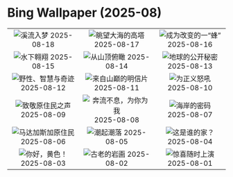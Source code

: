 # Bing Wallpaper (2025-08)

|  |  |  |
|:---:|:---:|:---:|
| ![](https://www.bing.com/th?id=OHR.AvalancheLake_ZH-CN1442576083_400x240.jpg "溪流入梦") 2025-08-18 | ![](https://www.bing.com/th?id=OHR.LyngvigLighthouse_ZH-CN0836204503_400x240.jpg "眺望大海的高塔") 2025-08-17 | ![](https://www.bing.com/th?id=OHR.ColorfulBeehives_ZH-CN0180195770_400x240.jpg "成为改变的一“蜂”") 2025-08-16 |
| ![](https://www.bing.com/th?id=OHR.SpottedEagleRay_ZH-CN9894613260_400x240.jpg "水下翱翔") 2025-08-15 | ![](https://www.bing.com/th?id=OHR.PizNairPeak_ZH-CN8209144138_400x240.jpg "从山顶俯瞰") 2025-08-14 | ![](https://www.bing.com/th?id=OHR.CoronaArch_ZH-CN5406267193_400x240.jpg "地球的公开秘密") 2025-08-13 |
| ![](https://www.bing.com/th?id=OHR.KenyaElephants_ZH-CN7587207512_400x240.jpg "野性、智慧与奇迹") 2025-08-12 | ![](https://www.bing.com/th?id=OHR.SantaMaddalena_ZH-CN7421083295_400x240.jpg "来自山巅的明信片") 2025-08-11 | ![](https://www.bing.com/th?id=OHR.LionessKenya_ZH-CN6791029673_400x240.jpg "为正义怒吼") 2025-08-10 |
| ![](https://www.bing.com/th?id=OHR.MaoriRock_ZH-CN5614685493_400x240.jpg "致敬原住民之声") 2025-08-09 | ![](https://www.bing.com/th?id=OHR.IguazuArgentina_ZH-CN4457051931_400x240.jpg "奔流不息，为你为我") 2025-08-08 | ![](https://www.bing.com/th?id=OHR.GasparillaLight_ZH-CN6855683859_400x240.jpg "海岸的密码") 2025-08-07 |
| ![](https://www.bing.com/th?id=OHR.BabyLemur_ZH-CN6617977758_400x240.jpg "马达加斯加原住民") 2025-08-06 | ![](https://www.bing.com/th?id=OHR.CaliforniaTidepool_ZH-CN6273815361_400x240.jpg "潮起潮落") 2025-08-05 | ![](https://www.bing.com/th?id=OHR.LaplandOwl_ZH-CN6070251232_400x240.jpg "这是谁的家？") 2025-08-04 |
| ![](https://www.bing.com/th?id=OHR.HappySunflower_ZH-CN5840993161_400x240.jpg "你好，黄色！") 2025-08-03 | ![](https://www.bing.com/th?id=OHR.FruitaPetroglyphs_ZH-CN5423905955_400x240.jpg "古老的岩画") 2025-08-02 | ![](https://www.bing.com/th?id=OHR.EdinburghFringe_ZH-CN5243292664_400x240.jpg "惊喜随时上演") 2025-08-01 |
